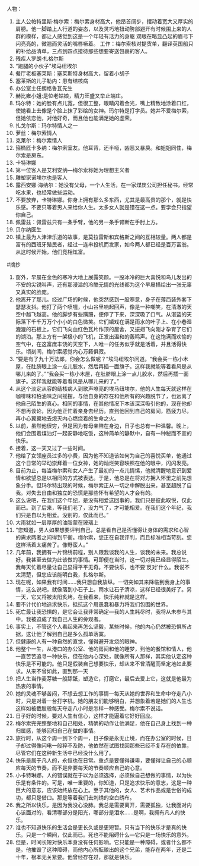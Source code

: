 人物：

1. 主人公帕特里斯·梅尔索：梅尔索身材高大，他昂首阔步，摆动着宽大又厚实的肩膀。他一脚踏上人行道的姿态，以及灵巧地扭动胯部避开有时候围上来的人群的模样，都让人感觉到这是一个年轻有活力的身躯 双眼在略显凸起的眉弓下闪亮亮的，微翘而灵活的嘴唇噘着。 工作：梅尔索核对提货单，翻译英国船只的补给品清单，三点到四点接待那些想要寄送包裹的客人。
2. 残疾人罗朗·扎格尔斯
3. “跑腿的小伙子”埃马纽埃尔
4. 餐厅老板塞莱斯：塞莱斯特身材高大，留着小胡子
5. 塞莱斯的儿子勒内：患有结核病
6. 办公室主任朗格鲁瓦先生
7. 赫比雍小姐:是位老姑娘，精力旺盛又举止端庄。
8. 玛尔特：她的脸有点儿宽，但很工整，眼睛闪着金光，嘴上精致地涂着口红，使她看上去像是个脸上抹了彩绘的女神。玛尔特是打字员。她并不爱梅尔索，但她依恋他，对他好奇，而且他也能满足她的虚荣。
9. 扎戈尔斯：玛尔特情人之一
10. 萝丝：梅尔索情人
11. 克莱尔：梅尔索情人
12. 箍桶匠卡多纳：梅尔索室友。他耳背，还半哑，凶恶又暴戾。和姐姐同住，梅尔索是房东。
13. 卡特琳娜
14. 第一位客人是艾利安纳—梅尔索称她为理想主义者
15. 雕塑家诺埃尔也是客人
16. 露西安娜·海纳尔：她没有父母，一个人生活，在一家煤炭公司担任秘书，经常吃水果，也经常做些运动。
17. 不要放弃，卡特琳娜。你身上拥有那么多东西，尤其是最高贵的那个，就是快乐感。不要只等着男人来给你人生。太多女人就是错在这一点。要学会只指望你自己。
18. 佩雷兹：佩雷兹只有一条手臂，他的另一条手臂断在手肘上方。
19. 贝尔纳医生
20. 镇上最为人津津乐道的故事，是莫拉雷斯和宾格斯之间的互相较量。两人都是富有的西班牙殖民者，经过一连串投机而发家，如今两人都已经是百万富翁。从这时候开始，他们竞相炫富。

#摘抄
1. 窗外，早晨在金色的寒冷大地上展露笑颜。一股冰冷的巨大喜悦和鸟儿发出的不安的尖锐叫声，还有那漫溢的冷酷无情的光线都为这个早晨描绘出一张无辜又真实的脸庞。
2. 他离开了那儿。经过广场的时候，他突然感到一股寒意，身子在薄西装外套下瑟瑟发抖。他打了两个喷嚏，小山谷里响起回声，像是一种嘲笑，在清澈的天空中越飞越高。他的脚步有些蹒跚，便停了下来，深深吸了口气。从湛蓝的天际落下千千万万个小小的白色微笑。它们嬉戏在满是雨水的叶子上、在小巷湿漉漉的石板上，它们飞向血红色瓦片作顶的屋舍，又振翅飞向刚才孕育了它们的湖泊。那上方有一架极小的飞机，正发出温和的轰鸣声。在这饱满而欢愉的空气中，在这富庶丰饶的天空下，人唯一的任务似乎就是活着，并且活得快乐。顷刻间，梅尔索感觉内心万籁俱寂。
3. “要是有了九十万法郎，你会怎么做呢？”埃马纽埃尔问道。“我会买一栋小木屋，在肚脐眼上涂一点儿胶水，然后再插一面旗子。这样我就能等着看风是从哪儿来的了。”“我会买一栋小木屋，在肚脐眼上涂一点儿胶水，然后再插一面旗子。这样我就能等着看风是从哪儿来的了。”
4. 从这个淡定从容的结核病人到歌声嘹亮的埃马纽埃尔，他的人生每天就这样在咖啡味和柏油味之间摇摆，与他自身的存在和他所有的兴趣脱节了，也远离了他自己陌生的真心。相同的事情，在其他情况下本该深深吸引他的，现在他却不想再谈论，因为他正忙着亲身去经历。直到他回到自己的房间，筋疲力尽，再小心翼翼地去熄灭内心燃烧着的生命之火。
5. 以前，虽然他很穷，但是因为有母亲陪在身边，日子也总有一种温馨。晚上，他们会围着煤油灯一起安静地吃饭，这种简单的静默中，自有一种秘而不宣的快乐。
6. 接着，这一天又过了一些时间。
7. 他给了女领座员过多的小费，因为他不知道该如何为自己的喜悦买单，他通过这个日常的举动崇拜着一位女神，她的灿烂笑容映照在他的眼中，闪闪发亮。
8. 目前为止，每当梅尔索和女人产生了最初的一点儿情愫，他就清醒地意识到爱情和欲望总是以相同的方式被表达。于是，他总是在将对方拥入怀里之前先想象分手。但玛尔特出现的时候，梅尔索正从一切之中解脱出来，甚至超脱了自我。对失去自由和独立的恐慌是那些怀有希望的人才会有的。
9. 这么说吧，在我们这个年纪，是没有相爱这回事的。我们只是彼此取悦，仅此而已。到了后来，等我们老了，没力气了，才可能相爱。在我们这个年纪，我们只是自以为相爱。没别的，仅此而已。”
10. 大雨犹如一层厚厚的油脂蒙在玻璃上
11. “您知道，男人如果想要评判自己，总是看自己是否懂得让身体的需求和心智的需求两者之间得到平衡。梅尔索，您正在自我评判，而且标准相当苛刻。您这样活着太痛苦了。像野蛮人。”
12. 几年前，我拥有一片锦绣前程，别人跟我谈我的人生，谈我的未来。我总说好。我甚至去做为此该做的事情。可即便在当时，这一切对我已经显得陌生。我每天忙着尽量让自己显得平平无奇。不要快乐，也不要‘反对'什么。我说不太清楚，但您应该能明白我，扎格尔斯。
13. 现在呢，如果我有时间……我只想自我放纵。一切突如其来降临到我身上的事情，这么说吧，就像落到小石子上。雨水让石子清凉，这样已经很美好了。另一天，它又将被太阳炙烤。在我看来，快乐纯粹就是这样。
14. 要不计代价地追求快乐，抵抗这个用愚蠢和暴力将我们包围的世界。
15. 死亡最让我恐惧的，是它会让我非常确定—我的人生耗尽时，我将从未参与其中。我被迫成了我自己人生的旁观者。
16. 事实上，不管这个人看起来再怎么坚毅，某些时候，他的内心仍然被恐惧所占据，这让他了解到自己是多么孤单落寞。
17. 但健康的人有一种自然的直觉，懂得避开发烧的眼神。
18. 他整个一生，从港口的办公室、他的房间和他的睡梦，到他的餐馆和情人，他一直苦苦追寻一种快乐，但在他内心深处，就像所有人那样，其实他认定这种快乐是不可能的。他只是假装自己想要快乐，却从来不曾清醒而坚定地如此要求。从来不曾如此，直到那一天
19. 把人生当作麦芽糖一般舔舐，塑造它，打磨它，最后去爱上它，这就是他最为热衷的事情。
20. 她的灵魂不够苦闷，不想去想工作的事情—每天从她的世界和生命中夺走八小时，只是对着一台打字机。她的朋友们能够明白，并想象着若是她们的人生也这样如被截肢般每天夺走八小时是怎样一种感受。梅尔索不说话。
21. 日子好的时候，要对人生有信心，这样才能逼着它好好回应。
22. 梅尔索完完整整地和自己相处，精确的动作让他满足，他在自己身上找到一种归属感，能够回归自己在做的事情。
23. 旅行时，从这个周一到下个周一，日子像是永无止境，而在办公室的时候，日子却过得像闪电一般猝不及防，他依然在试图找回那些已经不复存在的依靠，尽管它们在这种新生活中已经没什么用了。
24. 快乐是属于凡人的，永恒也在日常。重点是要懂得谦卑，要懂得让自己的心顺应每天的节奏，而不是非要每天的节奏顺应自己的心意。
25. 小卡特琳娜，人的错误就在于以为必须选择，必须做自己想做的事情，以为快乐是有条件的。可是，唯一重要的，你知道，只是追求快乐的意志，这是一种巨大的意志，应该始终放在心上。至于其他的，女人、艺术作品或是世俗的成功，都只是借口。那是等着我们去刺绣的空白绣布。
26. 我之所以快乐，是因为我没心没肺。我总是需要离开，需要孤独，让我面对内心该面对的，看清哪部分是阳光，哪部分是泪水……是啊，我拥有凡人的快乐。
27. 谁也不知道快乐的生活会是更长久或是更短暂。只有当下的快乐才是真的快乐。只是一个瞬间，仅此而已。死也不能阻碍什么—它只是一场快乐的意外。
28. 但是，时间长短对快乐本身没有任何影响。它只能是一种障碍，或者什么都不是。他摧毁了这种障碍，而他内心所酝酿出的这个兄弟，能存在两年，还是二十年，根本无关紧要。他曾经存在过，那就是快乐。